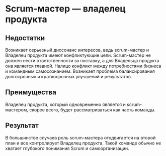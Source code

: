 # Scrum-мастер — владелец продукта

## Недостатки
Возникает серьезный диссонанс интересов, ведь scrum-мастер и Владелец продукта имеют конфликтующие цели. Scrum-мастер не должен нести ответственности за поставку, а для Владельца продукта она является главной. Налицо конфликт между потребностями бизнеса и командным самосознанием. Возникает проблема балансирования долгосрочных и краткосрочных улучшений и результатов.

## Преимущества
Владелец продукта, который одновременно является и scrum-мастером, скорее всего, будет рассматриваться как часть команды.

## Результат
В большинстве случаев роль scrum-мастера отодвигается на второй план и все контролирует Владелец продукта. Такой команде обычно не хватает глубокого понимания Scrum и самоорганизации.